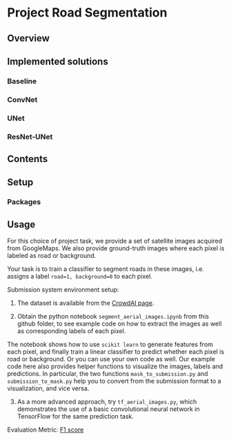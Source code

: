 # Project Road Segmentation
## Overview

## Implemented solutions
### Baseline
### ConvNet
### UNet
### ResNet-UNet
## Contents

## Setup
### Packages
## Usage




For this choice of project task, we provide a set of satellite images acquired
from GoogleMaps. We also provide ground-truth images where each pixel is labeled
as road or background.

Your task is to train a classifier to segment roads in these images, i.e.
assigns a label `road=1, background=0` to each pixel.

Submission system environment setup:

1. The dataset is available from the
[CrowdAI page](https://www.crowdai.org/challenges/epfl-ml-road-segmentation).

2. Obtain the python notebook `segment_aerial_images.ipynb` from this github
folder, to see example code on how to extract the images as well as
corresponding labels of each pixel.

The notebook shows how to use `scikit learn` to generate features from each
pixel, and finally train a linear classifier to predict whether each pixel is
road or background. Or you can use your own code as well. Our example code here
also provides helper functions to visualize the images, labels and predictions.
In particular, the two functions `mask_to_submission.py` and
`submission_to_mask.py` help you to convert from the submission format to a
visualization, and vice versa.

3. As a more advanced approach, try `tf_aerial_images.py`, which demonstrates
the use of a basic convolutional neural network in TensorFlow for the same
prediction task.

Evaluation Metric:
 [F1 score](https://en.wikipedia.org/wiki/F1_score)
